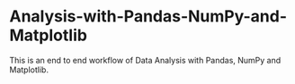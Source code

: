 # Analysis-with-Pandas-NumPy-and-Matplotlib
This is an end to end workflow of Data Analysis with Pandas, NumPy and Matplotlib.
